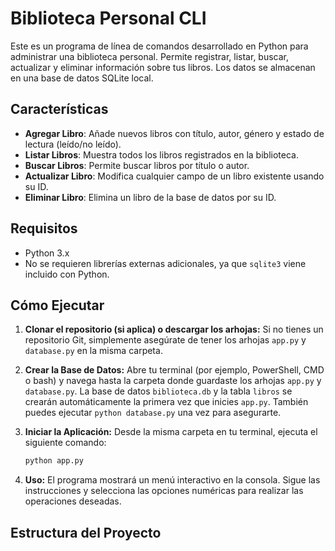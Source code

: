 # Biblioteca Personal CLI

Este es un programa de línea de comandos desarrollado en Python para administrar una biblioteca personal. Permite registrar, listar, buscar, actualizar y eliminar información sobre tus libros. Los datos se almacenan en una base de datos SQLite local.

## Características

* **Agregar Libro**: Añade nuevos libros con título, autor, género y estado de lectura (leído/no leído).
* **Listar Libros**: Muestra todos los libros registrados en la biblioteca.
* **Buscar Libros**: Permite buscar libros por título o autor.
* **Actualizar Libro**: Modifica cualquier campo de un libro existente usando su ID.
* **Eliminar Libro**: Elimina un libro de la base de datos por su ID.

## Requisitos

* Python 3.x
* No se requieren librerías externas adicionales, ya que `sqlite3` viene incluido con Python.

## Cómo Ejecutar

1.  **Clonar el repositorio (si aplica) o descargar los arhojas:**
    Si no tienes un repositorio Git, simplemente asegúrate de tener los arhojas `app.py` y `database.py` en la misma carpeta.

2.  **Crear la Base de Datos:**
    Abre tu terminal (por ejemplo, PowerShell, CMD o bash) y navega hasta la carpeta donde guardaste los arhojas `app.py` y `database.py`.
    La base de datos `biblioteca.db` y la tabla `libros` se crearán automáticamente la primera vez que inicies `app.py`. También puedes ejecutar `python database.py` una vez para asegurarte.

3.  **Iniciar la Aplicación:**
    Desde la misma carpeta en tu terminal, ejecuta el siguiente comando:
    ```bash
    python app.py
    ```

4.  **Uso:**
    El programa mostrará un menú interactivo en la consola. Sigue las instrucciones y selecciona las opciones numéricas para realizar las operaciones deseadas.

## Estructura del Proyecto
